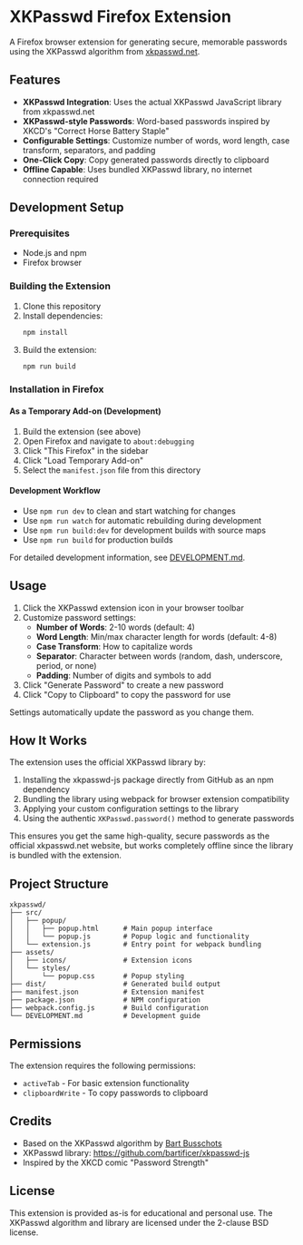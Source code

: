 # XKPasswd Firefox Extension

A Firefox browser extension for generating secure, memorable passwords using the XKPasswd algorithm from [xkpasswd.net](https://www.xkpasswd.net/).

## Features

- **XKPasswd Integration**: Uses the actual XKPasswd JavaScript library from xkpasswd.net
- **XKPasswd-style Passwords**: Word-based passwords inspired by XKCD's "Correct Horse Battery Staple"
- **Configurable Settings**: Customize number of words, word length, case transform, separators, and padding
- **One-Click Copy**: Copy generated passwords directly to clipboard
- **Offline Capable**: Uses bundled XKPasswd library, no internet connection required

## Development Setup

### Prerequisites
- Node.js and npm
- Firefox browser

### Building the Extension
1. Clone this repository
2. Install dependencies:
   ```bash
   npm install
   ```
3. Build the extension:
   ```bash
   npm run build
   ```

### Installation in Firefox

#### As a Temporary Add-on (Development)
1. Build the extension (see above)
2. Open Firefox and navigate to `about:debugging`
3. Click "This Firefox" in the sidebar
4. Click "Load Temporary Add-on"
5. Select the `manifest.json` file from this directory

#### Development Workflow
- Use `npm run dev` to clean and start watching for changes
- Use `npm run watch` for automatic rebuilding during development  
- Use `npm run build:dev` for development builds with source maps
- Use `npm run build` for production builds

For detailed development information, see [DEVELOPMENT.md](DEVELOPMENT.md).

## Usage

1. Click the XKPasswd extension icon in your browser toolbar
2. Customize password settings:
   - **Number of Words**: 2-10 words (default: 4)
   - **Word Length**: Min/max character length for words (default: 4-8)
   - **Case Transform**: How to capitalize words
   - **Separator**: Character between words (random, dash, underscore, period, or none)
   - **Padding**: Number of digits and symbols to add
3. Click "Generate Password" to create a new password
4. Click "Copy to Clipboard" to copy the password for use

Settings automatically update the password as you change them.

## How It Works

The extension uses the official XKPasswd library by:

1. Installing the xkpasswd-js package directly from GitHub as an npm dependency
2. Bundling the library using webpack for browser extension compatibility
3. Applying your custom configuration settings to the library
4. Using the authentic `XKPasswd.password()` method to generate passwords

This ensures you get the same high-quality, secure passwords as the official xkpasswd.net website, but works completely offline since the library is bundled with the extension.

## Project Structure

```
xkpasswd/
├── src/
│   ├── popup/
│   │   ├── popup.html      # Main popup interface
│   │   └── popup.js        # Popup logic and functionality
│   └── extension.js        # Entry point for webpack bundling
├── assets/
│   ├── icons/              # Extension icons
│   └── styles/
│       └── popup.css       # Popup styling
├── dist/                   # Generated build output
├── manifest.json           # Extension manifest
├── package.json            # NPM configuration
├── webpack.config.js       # Build configuration
└── DEVELOPMENT.md          # Development guide
```

## Permissions

The extension requires the following permissions:
- `activeTab` - For basic extension functionality
- `clipboardWrite` - To copy passwords to clipboard

## Credits

- Based on the XKPasswd algorithm by [Bart Busschots](https://www.bartbusschots.ie/)
- XKPasswd library: https://github.com/bartificer/xkpasswd-js
- Inspired by the XKCD comic "Password Strength"

## License

This extension is provided as-is for educational and personal use. The XKPasswd algorithm and library are licensed under the 2-clause BSD license.

